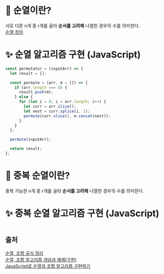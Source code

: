 # :memo: 순열이란?

서로 다른 n개 중 r개를 골라 **순서를 고려해** 나열한 경우의 수를 의미한다.<br>
[순열 정의](https://terms.naver.com/entry.naver?docId=945545&cid=47324&categoryId=47324)

# :sparkles: 순열 알고리즘 구현 (JavaScript)

```javascript
const permutator = (inputArr) => {
  let result = [];

  const permute = (arr, m = []) => {
    if (arr.length === 0) {
      result.push(m);
    } else {
      for (let i = 0; i < arr.length; i++) {
        let curr = arr.slice();
        let next = curr.splice(i, 1);
        permute(curr.slice(), m.concat(next));
      }
    }
  };

  permute(inputArr);

  return result;
};
```

# :memo: 중복 순열이란?

중복 가능한 n개 중 r개를 골라 **순서를 고려해** 나열한 경우의 수를 의미한다.

# :sparkles: 중복 순열 알고리즘 구현 (JavaScript)

```javascript

```

## 출처

[순열, 조합 공식 정리](https://coding-factory.tistory.com/606)<br>
[순열, 조합 알고리즘 개념과 예제(구현)](https://coding-factory.tistory.com/606)<br>
[JavaScript로 순열과 조합 알고리즘 구현하기](https://jun-choi-4928.medium.com/javascript%EB%A1%9C-%EC%88%9C%EC%97%B4%EA%B3%BC-%EC%A1%B0%ED%95%A9-%EC%95%8C%EA%B3%A0%EB%A6%AC%EC%A6%98-%EA%B5%AC%ED%98%84%ED%95%98%EA%B8%B0-21df4b536349)<br>
